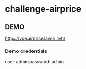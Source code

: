 # challenge-airprice
## DEMO
https://vue.airprice.lavori.ovh/

### Demo credentials
user: admin
password: admin

